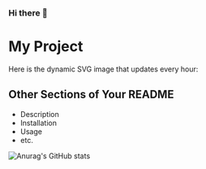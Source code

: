 ### Hi there 👋

<!--
**OohWhatever/OohWhatever** is a ✨ _special_ ✨ repository because its `README.md` (this file) appears on your GitHub profile.

Here are some ideas to get you started:

- 🔭 I’m currently working on ...
- 🌱 I’m currently learning ...
- 👯 I’m looking to collaborate on ...
- 🤔 I’m looking for help with ...
- 💬 Ask me about ...
- 📫 How to reach me: ...
- 😄 Pronouns: ...
- ⚡ Fun fact: ...
-->
# My Project

Here is the dynamic SVG image that updates every hour:


## Other Sections of Your README
- Description
- Installation
- Usage
- etc.




![Anurag's GitHub stats](https://github-readme-stats.vercel.app/api?username=OohWhatever&show_icons=true&theme=radical)

